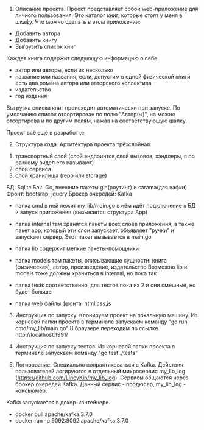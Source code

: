 1. Описание проекта.
Проект представляет собой web-приложение для личного пользования.
Это каталог книг, которые стоят у меня в шкафу.
Что можно сделать в этом приложении:
- Добавить автора
- Добавить книгу
- Выгрузить список книг

Каждая книга содержит следующую информацию о себе
- автор или авторы, если их несколько
- название или названия, если, допустим в одной физической книги есть два романа автора или авторского коллектива
- издательство
- год издания

Выгрузка списка книг проиcходит автоматически при запуске. 
По умолчанию список отсортирован по полю "Автор(ы)", но можно отсортирова и по другим полям, 
нажав на соответствующую шапку.

Проект всё ещё в разработке

2. Структура кода.
Архитектура проекта трёхслойная: 
1) транспортный слой (слой эндпоинтов,слой вызовов, хэндлеры, я по разному видел его называют)
2) слой сервиса
3) слой хранилища (repo или storage)

БД: Sqlite
Бэк: Go, внешние пакеты gin(роутинг) и sarama(для кафки)
Фронт: bootsrap, jquery
Брокер очередей: Kafka

- папка cmd
в ней лежит my_lib/main.go
в нём идёт подключение к БД и запуск приложения
(вызывается структура App)

- папка internal
там хранятся пакеты всех слоёв приложения, а также пакет app, который
эти слои запускает, объявляет "ручки" и запускает сервер. Этот пакет вызывается в main.go

- папка lib
содержит мелкие пакеты-помощники

- папка models
там пакеты, описывающие сущности: книга (физическая), автор, произведение, издательство
Возможно lib и models тоже должны храниться в internal, но пока так

- папка tests
соответственно, для тестов
пока их 2 и они смешные, но будет больше

- папка web 
файлы фронта: html,css,js 

3. Инструкция по запуску.
   Клонируем проект на локальную машину.
   Из корневой папки проекта в терминале запускаем команду "go run cmd/my_lib/main.go"
   В браузере переходим по ссылке http://localhost:1991/

4. Инструкция по запуску тестов.
   Из корневой папки проекта в терминале запускаем команду "go test ./tests"

5. Логирование. Специально попрактиковаться с Kafka.
Действия пользователей логируются в отдельный микросервис 
my_lib_log (https://github.com/LineyKin/my_lib_log).
Сервисы общаются через брокер очередей Kafka.
Данный сервис - продюсер, my_lib_log - консьюмер.

Kafka запускается в докер-контейнере.
- docker pull apache/kafka:3.7.0
- docker run -p 9092:9092 apache/kafka:3.7.0